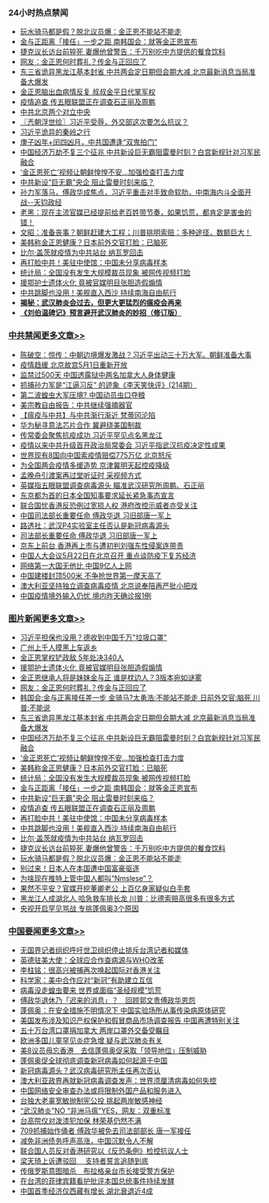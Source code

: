 <div class="catlist">
<h3>24小时热点禁闻</h3>
<ul>
<li><a href="https://github.com/fqnews/bnews/blob/master/topimagenews/20200429/1320789.md">玩水骑马都是假？脱北议员爆：金正恩不能站不能走</a></li>
<li><a href="https://github.com/fqnews/bnews/blob/master/topimagenews/20200429/1320960.md">金与正距离「接任」一步之距 南韩国会：就等金正恩宣布</a></li>
<li><a href="https://github.com/fqnews/bnews/blob/master/topimagenews/20200429/1320794.md">捷克议长访台前猝死 妻爆他曾警告：千万别吃中方提供的餐食饮料</a></li>
<li><a href="https://github.com/fqnews/bnews/blob/master/topimagenews/20200429/1321121.md">网友：金正恩何时葬礼？传金与正回应了</a></li>
<li><a href="https://github.com/fqnews/bnews/blob/master/topimagenews/20200429/1321036.md">东三省诡异黑龙江基本封省 中共两会定日期但会期大减 北京最新消息当局准备大爆发</a></li>
<li><a href="https://github.com/fqnews/bnews/blob/master/headline/20200429/1320997.md">金正恩脑出血病情反复   叔叔金平日代掌军权</a></li>
<li><a href="https://github.com/fqnews/bnews/blob/master/topimagenews/20200429/1320958.md">疫情追查 传五眼联盟正在调查石正丽及周鹏</a></li>
<li><a href="https://github.com/fqnews/bnews/blob/master/baitai/20200429/1320973.md">中共北京两个对立中央</a></li>
<li><a href="https://github.com/fqnews/bnews/blob/master/ssgc/20200429/1320836.md">〖兲朝浮世绘〗习近平受辱，外交部这次要怎么抗议？</a></li>
<li><a href="https://github.com/fqnews/bnews/blob/master/baitai/20200429/1320765.md">习近平诡异的秦岭之行</a></li>
<li><a href="https://github.com/fqnews/bnews/blob/master/baitai/20200429/1320766.md">庚子凶年+闰四凶月，中共国遭逢“双鬼拍门”</a></li>
<li><a href="https://github.com/fqnews/bnews/blob/master/topimagenews/20200429/1321000.md">中国经济万劫不复三个征兆 中共新设巨无霸阻雷曼时刻？白宫新规针对习军民融合</a></li>
<li><a href="https://github.com/fqnews/bnews/blob/master/topimagenews/20200429/1320991.md">‘金正恩死亡’视频让朝鲜惶惶不安…加强检查打击力度</a></li>
<li><a href="https://github.com/fqnews/bnews/blob/master/topimagenews/20200429/1320959.md">中共新设“巨无霸”央企 阻止雷曼时刻来临？</a></li>
<li><a href="https://github.com/fqnews/bnews/blob/master/cbnews/20200429/1320998.md">孙力军落马，傅政华成焦点，习近平重击对手致命软肋，中南海内斗全面开战--天钧政经</a></li>
<li><a href="https://github.com/fqnews/bnews/blob/master/bannedvideo/20200429/1321068.md">老黑：现在主流官媒已经提前给老百姓带节奏，如果饥荒，都肯定是害虫的错！ </a></li>
<li><a href="https://github.com/fqnews/bnews/blob/master/cbnews/20200429/1320755.md">文昭：准备丧事？朝鲜赶建大工程；川普挑明索赔：多种途径，数额巨大！ </a></li>
<li><a href="https://github.com/fqnews/bnews/blob/master/topimagenews/20200429/1320990.md">美韩称金正恩健康？日本前外交官打脸：已脑死</a></li>
<li><a href="https://github.com/fqnews/bnews/blob/master/topimagenews/20200429/1320919.md">比尔·盖茨就疫情为中共站台 纳瓦罗回击</a></li>
<li><a href="https://github.com/fqnews/bnews/blob/master/topimagenews/20200429/1320921.md">再打脸中共！美驻中使馆：中国未分享病毒样本</a></li>
<li><a href="https://github.com/fqnews/bnews/blob/master/topimagenews/20200429/1320989.md">统计局：全国没有发生大规模裁员现象 被网传视频打脸</a></li>
<li><a href="https://github.com/fqnews/bnews/blob/master/topimagenews/20200429/1321123.md">援鄂护士遗体火化 竟被官媒明目张胆造假煽情</a></li>
<li><a href="https://github.com/fqnews/bnews/blob/master/topimagenews/20200429/1320920.md">中共跳脚也没用！美舰直入西沙 持续南海自由航行</a></li>
<li><b><a href="https://github.com/fqnews/bnews/blob/master/comments/20200211/1275071.md" target="_blank">揭秘：武汉肺炎会过去，但更大更猛烈的瘟疫会再来</a></b></li>
<li><b><a href="https://github.com/fqnews/bnews/blob/master/comments/20200207/1272816.md" target="_blank">《刘伯温碑记》预言避开武汉肺炎的妙招（修订版）</a></b></li>
</ul>
</div>

<div class="catlist">
<h3><a href="https://github.com/fqnews/bnews/blob/master/cbnews/" target="_blank">中共禁闻</a><span><a href="https://github.com/fqnews/bnews/blob/master/cbnews/" target="_blank" rel="nofollow">更多文章>></a></span></h3>
<ul>
<li><a href="https://github.com/fqnews/bnews/blob/master/cbnews/20200430/1321254.md" target="_blank">陈破空：惊传：中朝边境爆发激战？习近平出动三十万大军。朝鲜准备大事</a></li>
<li><a href="https://github.com/fqnews/bnews/blob/master/cbnews/20200430/1321230.md" target="_blank">疫情趋缓 北京故宫5月1日重新开放</a></li>
<li><a href="https://github.com/fqnews/bnews/blob/master/cbnews/20200430/1321203.md" target="_blank">监禁过500天 中国透露狱中两名加拿大人身体健康</a></li>
<li><a href="https://github.com/fqnews/bnews/blob/master/cbnews/20200429/1320980.md" target="_blank">抓捕孙力军是“江逼习反” 的迹象《李天笑快评》(214期）</a></li>
<li><a href="https://github.com/fqnews/bnews/blob/master/cbnews/20200429/1321162.md" target="_blank">第二波蝗虫大军压境? 中国动员虫口夺粮</a></li>
<li><a href="https://github.com/fqnews/bnews/blob/master/cbnews/20200429/1321069.md" target="_blank">美宗教自由报告：中共继续强摘器官</a></li>
<li><a href="https://github.com/fqnews/bnews/blob/master/cbnews/20200429/1321085.md" target="_blank">【瘟疫与中共】与中共渐行渐近 梵蒂冈沦陷</a></li>
<li><a href="https://github.com/fqnews/bnews/blob/master/cbnews/20200429/1321150.md" target="_blank">华为秘寻意法芯片合作 冀避绕美国制裁</a></li>
<li><a href="https://github.com/fqnews/bnews/blob/master/cbnews/20200429/1321149.md" target="_blank">传常委会聚焦抗疫成功 习近平罕见点名黑龙江</a></li>
<li><a href="https://github.com/fqnews/bnews/blob/master/cbnews/20200429/1321131.md" target="_blank">疫情以来中共升级首开政治局常委会 习近平指武汉抗疫决定性成果</a></li>
<li><a href="https://github.com/fqnews/bnews/blob/master/cbnews/20200429/1321120.md" target="_blank">世界现有8国向中国索疫情赔偿775万亿 北京怒斥</a></li>
<li><a href="https://github.com/fqnews/bnews/blob/master/cbnews/20200429/1321065.md" target="_blank">为全国两会疫情多缓造势 京津冀明天起控疫降级</a></li>
<li><a href="https://github.com/fqnews/bnews/blob/master/cbnews/20200429/1321064.md" target="_blank">孟晚舟引渡案再过堂听证时 采视频方式</a></li>
<li><a href="https://github.com/fqnews/bnews/blob/master/cbnews/20200429/1321063.md" target="_blank">英媒指五眼联盟调查病毒源头 瞄准武汉研究所周鹏、石正丽</a></li>
<li><a href="https://github.com/fqnews/bnews/blob/master/cbnews/20200429/1321060.md" target="_blank">东京都为首的日本全国知事要求延长紧急事态宣言</a></li>
<li><a href="https://github.com/fqnews/bnews/blob/master/cbnews/20200429/1321057.md" target="_blank">联合国忧香港反恐例过宽损人权  港府改控示威者亦受关注</a></li>
<li><a href="https://github.com/fqnews/bnews/blob/master/cbnews/20200429/1321056.md" target="_blank">中国司法部长重要任命 傅政华退 习旧部唐一军上</a></li>
<li><a href="https://github.com/fqnews/bnews/blob/master/cbnews/20200429/1321055.md" target="_blank">路透社：武汉P4实验室主任否认是新冠病毒源头</a></li>
<li><a href="https://github.com/fqnews/bnews/blob/master/cbnews/20200429/1321052.md" target="_blank">司法部长重要任命 傅政华退 习旧部唐一军上</a></li>
<li><a href="https://github.com/fqnews/bnews/blob/master/cbnews/20200429/1321043.md" target="_blank">京东上前台 香港再上市与遭初判刘强东性侵案连带责</a></li>
<li><a href="https://github.com/fqnews/bnews/blob/master/cbnews/20200429/1321042.md" target="_blank">中国人大会议5月22日在北京召开 重点谈防疫下复苏经济</a></li>
<li><a href="https://github.com/fqnews/bnews/blob/master/cbnews/20200429/1321035.md" target="_blank">网络第一大国无他比 中国9亿人上网</a></li>
<li><a href="https://github.com/fqnews/bnews/blob/master/cbnews/20200429/1321026.md" target="_blank">中国建楼封顶500米 不争抢世界第一摩天高了</a></li>
<li><a href="https://github.com/fqnews/bnews/blob/master/cbnews/20200429/1321005.md" target="_blank">澳大利亚坚持独立调查病毒疫情 北京说奉陪再严批小把戏</a></li>
<li><a href="https://github.com/fqnews/bnews/blob/master/cbnews/20200429/1321004.md" target="_blank">中国疫情境外输入仍忧 境内昨天确诊报1例</a></li>

</ul>
</div>
<div class="catlist">
<h3><a href="https://github.com/fqnews/bnews/blob/master/topimagenews/" target="_blank">图片新闻</a><span><a href="https://github.com/fqnews/bnews/blob/master/topimagenews/" target="_blank" rel="nofollow">更多文章>></a></span></h3>
<ul>
<li><a href="https://github.com/fqnews/bnews/blob/master/topimagenews/20200430/1321257.md" target="_blank">习近平担保也没用？德收到中国千万&quot;垃圾口罩&quot;</a></li>
<li><a href="https://github.com/fqnews/bnews/blob/master/topimagenews/20200430/1321256.md" target="_blank">广州上千人摸黑上车返乡</a></li>
<li><a href="https://github.com/fqnews/bnews/blob/master/topimagenews/20200429/1321124.md" target="_blank">金正恩掌权铲政敌 5年处决340人</a></li>
<li><a href="https://github.com/fqnews/bnews/blob/master/topimagenews/20200429/1321123.md" target="_blank">援鄂护士遗体火化 竟被官媒明目张胆造假煽情</a></li>
<li><a href="https://github.com/fqnews/bnews/blob/master/topimagenews/20200429/1321122.md" target="_blank">金正恩继承人将是妹妹金与正 谁是枕边人？3版本宛如谜雾</a></li>
<li><a href="https://github.com/fqnews/bnews/blob/master/topimagenews/20200429/1321121.md" target="_blank">网友：金正恩何时葬礼？传金与正回应了</a></li>
<li><a href="https://github.com/fqnews/bnews/blob/master/topimagenews/20200429/1321107.md" target="_blank">韩国会:金与正离接任差一步 金骑马?太勇浩:不能站不能走 日前外交官:脑死 川普:不能说</a></li>
<li><a href="https://github.com/fqnews/bnews/blob/master/topimagenews/20200429/1321036.md" target="_blank">东三省诡异黑龙江基本封省 中共两会定日期但会期大减 北京最新消息当局准备大爆发</a></li>
<li><a href="https://github.com/fqnews/bnews/blob/master/topimagenews/20200429/1321000.md" target="_blank">中国经济万劫不复三个征兆 中共新设巨无霸阻雷曼时刻？白宫新规针对习军民融合</a></li>
<li><a href="https://github.com/fqnews/bnews/blob/master/topimagenews/20200429/1320991.md" target="_blank">‘金正恩死亡’视频让朝鲜惶惶不安…加强检查打击力度</a></li>
<li><a href="https://github.com/fqnews/bnews/blob/master/topimagenews/20200429/1320990.md" target="_blank">美韩称金正恩健康？日本前外交官打脸：已脑死</a></li>
<li><a href="https://github.com/fqnews/bnews/blob/master/topimagenews/20200429/1320989.md" target="_blank">统计局：全国没有发生大规模裁员现象 被网传视频打脸</a></li>
<li><a href="https://github.com/fqnews/bnews/blob/master/topimagenews/20200429/1320960.md" target="_blank">金与正距离「接任」一步之距 南韩国会：就等金正恩宣布</a></li>
<li><a href="https://github.com/fqnews/bnews/blob/master/topimagenews/20200429/1320959.md" target="_blank">中共新设“巨无霸”央企 阻止雷曼时刻来临？</a></li>
<li><a href="https://github.com/fqnews/bnews/blob/master/topimagenews/20200429/1320958.md" target="_blank">疫情追查 传五眼联盟正在调查石正丽及周鹏</a></li>
<li><a href="https://github.com/fqnews/bnews/blob/master/topimagenews/20200429/1320921.md" target="_blank">再打脸中共！美驻中使馆：中国未分享病毒样本</a></li>
<li><a href="https://github.com/fqnews/bnews/blob/master/topimagenews/20200429/1320920.md" target="_blank">中共跳脚也没用！美舰直入西沙 持续南海自由航行</a></li>
<li><a href="https://github.com/fqnews/bnews/blob/master/topimagenews/20200429/1320919.md" target="_blank">比尔·盖茨就疫情为中共站台 纳瓦罗回击</a></li>
<li><a href="https://github.com/fqnews/bnews/blob/master/topimagenews/20200429/1320794.md" target="_blank">捷克议长访台前猝死 妻爆他曾警告：千万别吃中方提供的餐食饮料</a></li>
<li><a href="https://github.com/fqnews/bnews/blob/master/topimagenews/20200429/1320789.md" target="_blank">玩水骑马都是假？脱北议员爆：金正恩不能站不能走</a></li>
<li><a href="https://github.com/fqnews/bnews/blob/master/topimagenews/20200428/1320630.md" target="_blank">别过来！日本人在本国遭中国富豪驱逐</a></li>
<li><a href="https://github.com/fqnews/bnews/blob/master/topimagenews/20200428/1320629.md" target="_blank">为啥现在推特上管中国人都叫“Nmslese”？</a></li>
<li><a href="https://github.com/fqnews/bnews/blob/master/topimagenews/20200428/1320628.md" target="_blank">果然不平安？官媒开挖董卿老公 上百亿身家疑似白手套</a></li>
<li><a href="https://github.com/fqnews/bnews/blob/master/topimagenews/20200428/1320615.md" target="_blank">黑龙江人成湖北人 哈急救车排长龙 川普：比德索赔高很多有很多方式</a></li>
<li><a href="https://github.com/fqnews/bnews/blob/master/topimagenews/20200428/1320537.md" target="_blank">央视开启罕见骂战 专挑蓬佩奥3个原因</a></li>

</ul>
</div>
<div class="catlist">
<h3><a href="https://github.com/fqnews/bnews/blob/master/headline/" target="_blank">中国要闻</a><span><a href="https://github.com/fqnews/bnews/blob/master/headline/" target="_blank" rel="nofollow">更多文章>></a></span></h3>
<ul>
<li><a href="https://github.com/fqnews/bnews/blob/master/headline/20200430/1321248.md" target="_blank">无国界记者组织呼吁世卫组织停止排斥台湾记者和媒体</a></li>
<li><a href="https://github.com/fqnews/bnews/blob/master/headline/20200430/1321247.md" target="_blank">英德驻美大使：全球应合作查病源与WHO改革</a></li>
<li><a href="https://github.com/fqnews/bnews/blob/master/headline/20200430/1321231.md" target="_blank">李柱铭：很高兴被捕再次唤起国际对香港关注</a></li>
<li><a href="https://github.com/fqnews/bnews/blob/master/headline/20200430/1321227.md" target="_blank">科学家：美中合作应对“新冠”有助建立互信</a></li>
<li><a href="https://github.com/fqnews/bnews/blob/master/headline/20200430/1321224.md" target="_blank">病毒没走蝗虫要来   世界或面临“圣经规模”饥荒</a></li>
<li><a href="https://github.com/fqnews/bnews/blob/master/headline/20200430/1321210.md" target="_blank">傅政华退休乃「迟来的消息」？　回顾郭文贵傅政华恩怨</a></li>
<li><a href="https://github.com/fqnews/bnews/blob/master/headline/20200430/1321206.md" target="_blank">蓬佩奥：在安全措施不明情况下  中国实验场所从事传染病原体研究</a></li>
<li><a href="https://github.com/fqnews/bnews/blob/master/headline/20200430/1321205.md" target="_blank">美国发布涉及知识产权保护和假冒商品市场调查报告  中国再遭特别关注</a></li>
<li><a href="https://github.com/fqnews/bnews/blob/master/headline/20200430/1321204.md" target="_blank">五十万台湾口罩捐加拿大   两岸口罩外交备受瞩目</a></li>
<li><a href="https://github.com/fqnews/bnews/blob/master/headline/20200430/1321199.md" target="_blank">欧洲多国儿童罕见炎症急增 疑与武汉肺炎有关</a></li>
<li><a href="https://github.com/fqnews/bnews/blob/master/headline/20200430/1321189.md" target="_blank">美8议员毋忘香港　去信蓬佩奥促采取「领导地位」压制威胁</a></li>
<li><a href="https://github.com/fqnews/bnews/blob/master/headline/20200430/1321185.md" target="_blank">蓬佩奥促全球彻底调查新冠病毒如何起源于中国</a></li>
<li><a href="https://github.com/fqnews/bnews/blob/master/headline/20200430/1321184.md" target="_blank">新冠病毒源头？武汉病毒研究所主任再次否认</a></li>
<li><a href="https://github.com/fqnews/bnews/blob/master/headline/20200430/1321183.md" target="_blank">澳大利亚政界再就新冠病毒调查发声：世界须厘清病毒如何失控</a></li>
<li><a href="https://github.com/fqnews/bnews/blob/master/headline/20200430/1321173.md" target="_blank">中国网络安全审查办法或将限制外国产品和服务进入</a></li>
<li><a href="https://github.com/fqnews/bnews/blob/master/headline/20200430/1321172.md" target="_blank">台独大老辜宽敏抛制宪公投 挑起两岸敏感神经</a></li>
<li><a href="https://github.com/fqnews/bnews/blob/master/headline/20200429/1321168.md" target="_blank">“武汉肺炎”NO “非洲马瘟”YES，网友：双重标准</a></li>
<li><a href="https://github.com/fqnews/bnews/blob/master/headline/20200429/1321164.md" target="_blank">台高院仅对泼漆犯加保  林荣基仍然不满</a></li>
<li><a href="https://github.com/fqnews/bnews/blob/master/headline/20200429/1321155.md" target="_blank">709抓捕始作俑者 傅政华被免去司法部部长 唐一军接任</a></li>
<li><a href="https://github.com/fqnews/bnews/blob/master/headline/20200429/1321152.md" target="_blank">减免非洲债务呼声高涨，中国沉默令人不解</a></li>
<li><a href="https://github.com/fqnews/bnews/blob/master/headline/20200429/1321151.md" target="_blank">联合国人员反对香港研究以《反恐条例》检控抗议人士</a></li>
<li><a href="https://github.com/fqnews/bnews/blob/master/headline/20200429/1321126.md" target="_blank">梁天琦上诉遭驳回　 支持者誓言追随到底</a></li>
<li><a href="https://github.com/fqnews/bnews/blob/master/headline/20200429/1321125.md" target="_blank">传俄罗斯意图暗杀　布拉格亲台市长接受警方保护</a></li>
<li><a href="https://github.com/fqnews/bnews/blob/master/headline/20200429/1321114.md" target="_blank">在台湾的菲律宾籍看护批评本国总统事件持续发酵</a></li>
<li><a href="https://github.com/fqnews/bnews/blob/master/headline/20200429/1321113.md" target="_blank">中国首季经济仅西藏有增长     湖北衰退近4成</a></li>

</ul>
</div>